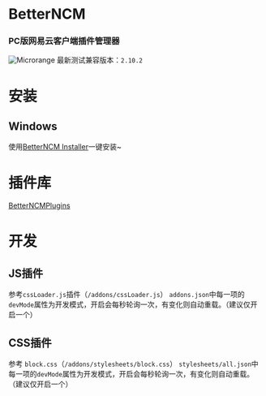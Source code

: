 # BetterNCM
### PC版网易云客户端插件管理器
![Microrange](https://github.com/MicroCBer/BetterNCMPlugins/raw/main/Stylesheets/Theme-Microrange/white.png)
最新测试兼容版本：`2.10.2`

# 安装
## Windows
使用[BetterNCM Installer](https://github.com/MicroCBer/BetterNCM-Installer)一键安装~

# 插件库
[BetterNCMPlugins](https://github.com/MicroCBer/BetterNCMPlugins)

# 开发
## JS插件
参考`cssLoader.js`插件（`/addons/cssLoader.js`）
`addons.json`中每一项的`devMode`属性为开发模式，开启会每秒轮询一次，有变化则自动重载。（建议仅开启一个）

## CSS插件
参考 `block.css`（`/addons/stylesheets/block.css`）
`stylesheets/all.json`中每一项的`devMode`属性为开发模式，开启会每秒轮询一次，有变化则自动重载。（建议仅开启一个）

